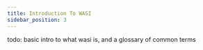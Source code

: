 ```yaml
---
title: Introduction To WASI
sidebar_position: 3
---
```


todo: basic intro to what wasi is, and a glossary of common terms